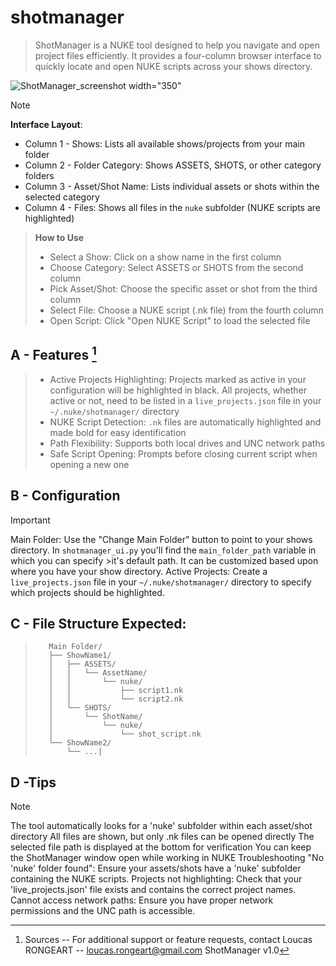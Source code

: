 # shotmanager
>ShotManager is a NUKE tool designed to help you navigate and open project files efficiently. It provides a four-column browser interface to quickly locate and open NUKE scripts across your shows directory.

![ShotManager_screenshot width="350"](https://github.com/user-attachments/assets/ae7ab203-5d8f-41ef-bd35-7beaebfd17bc)


>[!NOTE]
>**Interface Layout**:
>- Column 1 - Shows: Lists all available shows/projects from your main folder
>- Column 2 - Folder Category: Shows ASSETS, SHOTS, or other category folders 
>- Column 3 - Asset/Shot Name: Lists individual assets or shots within the selected category 
>- Column 4 - Files: Shows all files in the `nuke` subfolder (NUKE scripts are highlighted)

>**How to Use**
>- Select a Show: Click on a show name in the first column 
>- Choose Category: Select ASSETS or SHOTS from the second column 
>- Pick Asset/Shot: Choose the specific asset or shot from the third column 
>- Select File: Choose a NUKE script (.nk file) from the fourth column 
>- Open Script: Click "Open NUKE Script" to load the selected file 

## A - Features [^1]
>- Active Projects Highlighting: Projects marked as active in your configuration will be highlighted in black. All projects, whether active or not, need to be listed in a `live_projects.json` file in your `~/.nuke/shotmanager/` directory 
>- NUKE Script Detection: `.nk` files are automatically highlighted and made bold for easy identification 
>- Path Flexibility: Supports both local drives and UNC network paths 
>- Safe Script Opening: Prompts before closing current script when opening a new one 

## B - Configuration
>[!IMPORTANT]
>Main Folder: Use the "Change Main Folder" button to point to your shows directory. In `shotmanager_ui.py` you'll find the `main_folder_path` variable in which you can specify >it's default path. It can be customized based upon where you have your show directory. 
>Active Projects: Create a `live_projects.json` file in your `~/.nuke/shotmanager/` directory to specify which projects should be highlighted. 

## C - File Structure Expected:
>        Main Folder/
>        ├── ShowName1/
>        │   ├── ASSETS/
>        │   │   └── AssetName/
>        │   │       └── nuke/
>        │   │           ├── script1.nk
>        │   │           └── script2.nk
>        │   └── SHOTS/
>        │       └── ShotName/
>        │           └── nuke/
>        │               └── shot_script.nk
>        └── ShowName2/
>            └── ...|

         
## D -Tips
>[!NOTE]
The tool automatically looks for a 'nuke' subfolder within each asset/shot directory 
All files are shown, but only .nk files can be opened directly 
The selected file path is displayed at the bottom for verification 
You can keep the ShotManager window open while working in NUKE 
Troubleshooting 
"No 'nuke' folder found": Ensure your assets/shots have a 'nuke' subfolder containing the NUKE scripts. 
Projects not highlighting: Check that your 'live_projects.json' file exists and contains the correct project names. 
Cannot access network paths: Ensure you have proper network permissions and the UNC path is accessible. 

[^1]: Sources
-- For additional support or feature requests, contact Loucas RONGEART -- loucas.rongeart@gmail.com 
ShotManager v1.0 
